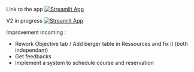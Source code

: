 Link to the app [![Streamlit App](https://static.streamlit.io/badges/streamlit_badge_black_white.svg)](https://crossfitapp-dse9skkd25c7u6kkjcwyjq.streamlit.app/)

V2 in progress [![Streamlit App](https://static.streamlit.io/badges/streamlit_badge_black_white.svg)](https://crossfitapp-5pz3rvpmqbp5nfmo6pkuaq.streamlit.app/)

Improvement incoming : 
- Rework Objective tab / Add berger table in Ressources and fix it (both independant)
- Get feedbacks
- Implement a system to schedule course and reservation

